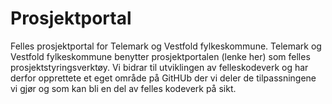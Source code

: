 # Prosjektportal
Felles prosjektportal for Telemark og Vestfold fylkeskommune.
Telemark og Vestfold fylkeskommune benytter prosjektportalen (lenke her) som felles prosjektstyringsverktøy. 
Vi bidrar til utviklingen av felleskodeverk og har derfor opprettete et eget område på GitHUb der vi deler de tilpassningene vi gjør og som kan bli en del av felles kodeverk på sikt. 
